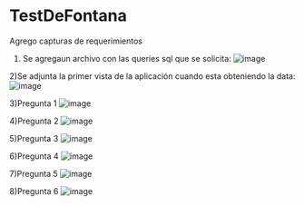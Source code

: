 # TestDeFontana


Agrego capturas de requerimientos

1) Se agregaun archivo con las queries sql que se solicita:
![image](https://github.com/felixC89/TestDeFontana/assets/39625792/ceed9449-e528-4dd4-a908-e004854665ed)

2)Se adjunta la primer vista de la aplicación cuando esta obteniendo la data:
![image](https://github.com/felixC89/TestDeFontana/assets/39625792/3bcb8913-81f9-4e12-a41f-f92a3437ad59)

3)Pregunta 1
![image](https://github.com/felixC89/TestDeFontana/assets/39625792/ae6185b5-e432-4e0a-a3d4-f36767cc8511)

4)Pregunta 2
![image](https://github.com/felixC89/TestDeFontana/assets/39625792/5083b429-4fb2-4c95-9c05-640e2b2fad07)

5)Pregunta 3
![image](https://github.com/felixC89/TestDeFontana/assets/39625792/3217d2cf-09d6-4246-bdcf-79bc6a03ef47)

6)Pregunta 4
![image](https://github.com/felixC89/TestDeFontana/assets/39625792/d80c4271-f162-47c1-a808-abdaef58fe16)

7)Pregunta 5
![image](https://github.com/felixC89/TestDeFontana/assets/39625792/ef1d9ecb-0fe4-4ec8-9ce5-512f3c534932)

8)Pregunta 6
![image](https://github.com/felixC89/TestDeFontana/assets/39625792/7be7527c-24f2-4db8-ade9-000f36ed1b66)
